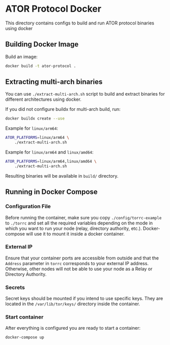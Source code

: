 # ATOR Protocol Docker

This directory contains configs to build and run ATOR protocol binaries using docker

## Building Docker Image

Build an image:
```sh
docker build -t ator-protocol .
```

## Extracting multi-arch binaries

You can use `./extract-multi-arch.sh` script to build and extract binaries for different architectures using docker.

If you did not configure buildx for multi-arch build, run:
```sh
docker buildx create --use
```

Example for `linux/arm64`:
```sh
ATOR_PLATFORMS=linux/arm64 \
    ./extract-multi-arch.sh
```

Example for `linux/arm64` and `linux/amd64`:
```sh
ATOR_PLATFORMS=linux/arm64,linux/amd64 \
    ./extract-multi-arch.sh
```

Resulting binaries will be available in `build/` directory.

## Running in Docker Compose

### Configuration File

Before running the container, make sure you copy `./config/torrc-example` to `./torrc` and set all the required variables depending on the mode in which you want to run your node (relay, directory authority, etc.). Docker-compose will use it to mount it inside a docker container.

### External IP

Ensure that your container ports are accessible from outside and that the `Address` parameter in `torrc` corresponds to your external IP address. Otherwise, other nodes will not be able to use your node as a Relay or Directory Authority.

### Secrets

Secret keys should be mounted if you intend to use specific keys. They are located in the `/var/lib/tor/keys/` directory inside the container.

### Start container

After everything is configured you are ready to start a container:

```sh
docker-compose up
```
